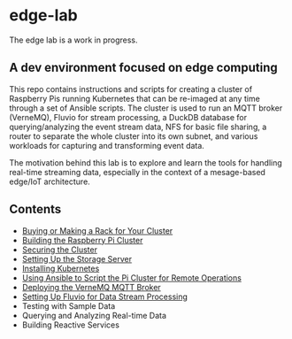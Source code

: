 # edge-lab

The edge lab is a work in progress.

## A dev environment focused on edge computing

This repo contains instructions and scripts for creating a cluster of Raspberry Pis running Kubernetes that can be re-imaged at any time through a set of Ansible scripts. The cluster is used to run an MQTT broker (VerneMQ), Fluvio for stream processing, a DuckDB database for querying/analyzing the event stream data, NFS for basic file sharing, a router to separate the whole cluster into its own subnet, and various workloads for capturing and transforming event data.

The motivation behind this lab is to explore and learn the tools for handling real-time streaming data, especially in the context of a mesage-based edge/IoT architecture.

## Contents

* [Buying or Making a Rack for Your Cluster](<docs/Rack.md>)
* [Building the Raspberry Pi Cluster](<docs/Pi Cluster.md>)
* [Securing the Cluster](<docs/Secure Cluster.md>)
* [Setting Up the Storage Server](<docs/Storage Server.md>)
* [Installing Kubernetes](<docs/Kubernetes.md>)
* [Using Ansible to Script the Pi Cluster for Remote Operations](<docs/Ansible.md>)
* [Deploying the VerneMQ MQTT Broker](<docs/VerneMQ.md>)
* [Setting Up Fluvio for Data Stream Processing](docs/Fluvio.md)
* Testing with Sample Data
* Querying and Analyzing Real-time Data
* Building Reactive Services

